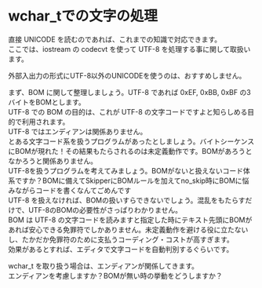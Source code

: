 # wchar_tでの文字の処理

  直接 UNICODE を読むのであれば、これまでの知識で対応できます。  
  ここでは、iostream の codecvt を使って UTF-8 を処理する事に関して取扱います。  
  
  外部入出力の形式にUTF-8以外のUNICODEを使うのは、おすすめしません。  
  
  まず、BOM に関して整理しましょう。UTF-8 であれば 0xEF, 0xBB, 0xBF の3バイトをBOMとします。  
  UTF-8 での BOM の目的は、これが UTF-8 の文字コードですよと知らしめる目的で利用されます。  
  UTF-8 ではエンディアンは関係ありません。  
  とある文字コード系を扱うプログラムがあったとしましょう。バイトシーケンスにBOMが現れた！その結果もたらされるのは未定義動作です。BOMがあろうとなかろうと関係ありません。  
  UTF-8を扱うプログラムを考えてみましょう。BOMがないと扱えないコード体系ですか？BOMに備えてSkipperにBOMルールを加えてno_skip時にBOMに悩みながらコードを書くなんてごめんです  
  UTF-8 を扱えなければ、BOMの扱いすらできないでしょう。混乱をもたらすだけで、UTF-8のBOMの必要性がさっぱりわかりません。  
  BOM は UTF-8 の文字コードを読みますと指定した時にテキスト先頭にBOMがあれば安心できる免罪符でしかありません。未定義動作を避ける役に立たないし、たかだか免罪符のために支払うコーディング・コストが高すぎます。  
  効果があるとすれば、エディタで文字コードを自動判別するぐらいです。  

  wchar_t を取り扱う場合は、エンディアンが関係してきます。  
  エンディアンを考慮しますか？BOMが無い時の挙動をどうしますか？
